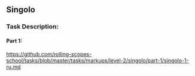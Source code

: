 ## Singolo

### Task Description:

#### Part 1:
https://github.com/rolling-scopes-school/tasks/blob/master/tasks/markups/level-2/singolo/part-1/singolo-1-ru.md

